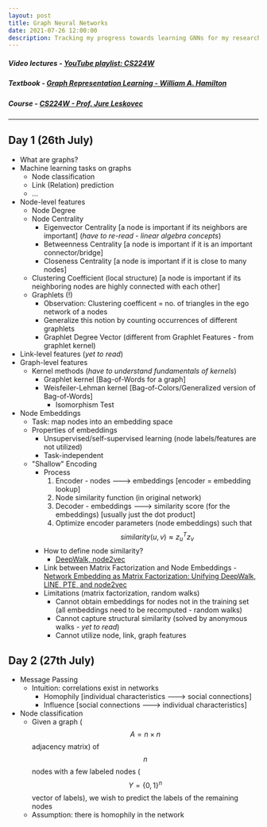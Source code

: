 ```yaml
---
layout: post
title: Graph Neural Networks
date: 2021-07-26 12:00:00
description: Tracking my progress towards learning GNNs for my research internship at IIT Patna
---
```

##### Video lectures - [YouTube playlist: CS224W](https://www.youtube.com/playlist?list=PLoROMvodv4rPLKxIpqhjhPgdQy7imNkDn)
##### Textbook - [Graph Representation Learning - William A. Hamilton](cs.mcgill.ca/~wlh/grl_book/)
##### Course - [CS224W - Prof. Jure Leskovec](https://cs224w.stanford.edu/)
------------

## Day 1 (26th July)

- What are graphs?
- Machine learning tasks on graphs
    - Node classification
    - Link (Relation) prediction
    - ...
- Node-level features
    - Node Degree
    - Node Centrality
        - Eigenvector Centrality [a node is important if its neighbors are important] (*have to re-read - linear algebra concepts*)
        - Betweenness Centrality [a node is important if it is an important connector/bridge]
        - Closeness Centrality [a node is important if it is close to many nodes]
    - Clustering Coefficient (local structure) [a node is important if its neighboring nodes are highly connected with each other]
    - Graphlets (!)
        - Observation: Clustering coefficent = no. of triangles in the ego network of a nodes
        - Generalize this notion by counting occurrences of different graphlets
        - Graphlet Degree Vector (different from Graphlet Features - from graphlet kernel)
- Link-level features (*yet to read*)
- Graph-level features
    - Kernel methods (*have to understand fundamentals of kernels*)
        - Graphlet kernel [Bag-of-Words for a graph]
        - Weisfeiler-Lehman kernel [Bag-of-Colors/Generalized version of Bag-of-Words]
            - Isomorphism Test
- Node Embeddings
    - Task: map nodes into an embedding space
    - Properties of embeddings
        - Unsupervised/self-supervised learning (node labels/features are not utilized)
        - Task-independent
    - "Shallow" Encoding
        - Process
            1. Encoder - nodes 🡒 embeddings [encoder = embedding lookup]
            2. Node similarity function (in original network)
            3. Decoder - embeddings 🡒 similarity score (for the embeddings) [usually just the dot product]
            4. Optimize encoder parameters (node embeddings) such that $$ similarity(u, v) \approx z_u^Tz_v $$
        - How to define node similarity?
            - [DeepWalk, node2vec](https://www.youtube.com/watch?v=Xv0wRy66Big)
        - Link between Matrix Factorization and Node Embeddings - [Network Embedding as Matrix Factorization: Unifying DeepWalk, LINE, PTE, and node2vec](https://arxiv.org/abs/1710.02971)
        - Limitations (matrix factorization, random walks)
            - Cannot obtain embeddings for nodes not in the training set (all embeddings need to be recomputed - random walks)
            - Cannot capture structural similarity (solved by anonymous walks - *yet to read*)
            - Cannot utilize node, link, graph features

## Day 2 (27th July)

- Message Passing
    - Intuition: correlations exist in networks
        - Homophily [individual characteristics 🡒 social connections]
        - Influence [social connections 🡒 individual characteristics]
- Node classification
    - Given a graph ($$ A = n \times n $$ adjacency matrix) of $$ n $$ nodes with a few labeled nodes ($$ Y = \{0, 1\}^n $$ vector of labels), we wish to predict the labels of the remaining nodes
    - Assumption: there is homophily in the network
